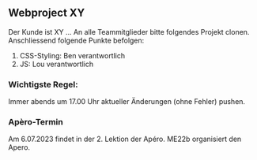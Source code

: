 ## Webproject XY
Der Kunde ist XY ...
An alle Teammitglieder bitte folgendes Projekt clonen.
Anschliessend folgende Punkte befolgen:
1. CSS-Styling: Ben verantwortlich
2. JS: Lou verantwortlich

### Wichtigste Regel:
Immer abends um 17.00 Uhr aktueller Änderungen (ohne Fehler)
pushen.

### Apèro-Termin
Am 6.07.2023 findet in der 2. Lektion der Apéro.
ME22b organisiert den Apero.


